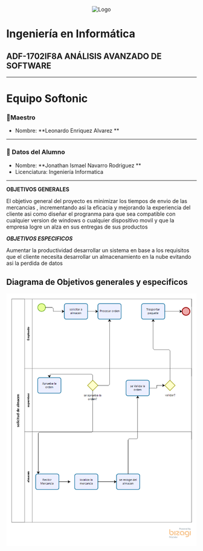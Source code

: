 <p align = "center">
    <img alt="Logo" src="https://www.tijuana.tecnm.mx/wp-content/themes/tecnm/images/logo_TECT.png">
</p>

# Ingeniería en Informática

## ADF-1702IF8A ANÁLISIS AVANZADO DE SOFTWARE

---


# Equipo Softonic



### :pencil:Maestro
* Nombre: **Leonardo Enriquez Alvarez **


  
---

### :necktie: Datos del Alumno

* Nombre: **Jonathan Ismael Navarro Rodriguez **
* Licenciatura: Ingeniería Informatica
  

---












**OBJETIVOS GENERALES**

El objetivo general del proyecto es minimizar los tiempos de envio de las mercancias , incrementando asi la eficacia y mejorando la experiencia del cliente 
asi como diseñar el progranma para que sea compatible con cualquier version de windows o cualquier dispositivo movil y que la empresa logre un alza en sus entregas de sus productos



***<p>OBJETIVOS ESPECIFICOS<p>***
Aumentar la productividad
desarrollar un sistema en base a los requisitos que el cliente necesita
desarrollar un almacenamiento en la nube evitando asi la perdida de datos
    



## Diagrama de Objetivos generales y especificos

<img src="https://raw.githubusercontent.com/iztmool/analisis-avanzado-de-software/master/diagrama%20objetivos%20generales%20y%20especificos.png">



